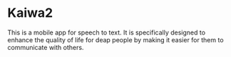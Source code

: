 # Kaiwa2
This is a mobile app for speech to text. It is specifically designed to enhance the quality of life for deap people by making it easier for them to communicate with others.
